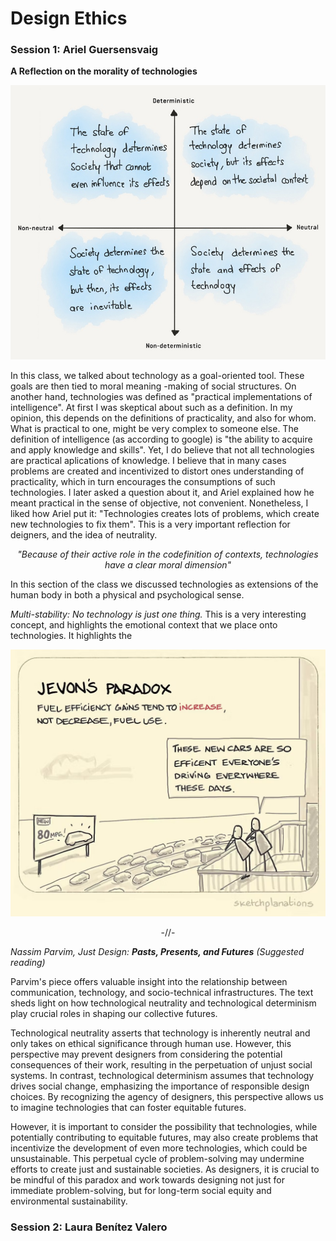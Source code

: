 # Design Ethics

### Session 1: Ariel Guersensvaig

**A Reflection on the morality of technologies**


![Board](../images/neutrality.jpg)


In this class, we talked about technology as a goal-oriented tool. These goals are then tied to moral meaning -making of social structures. On another hand, technologies was defined as "practical implementations of intelligence". At first I was skeptical about such as a definition. In my opinion, this depends on the definitions of practicality, and also for whom. What is practical to one, might be very complex to someone else. The definition of intelligence (as according to google) is "the ability to acquire and apply knowledge and skills". Yet, I do believe that not all technologies are practical aplications of knowledge. I believe that in many cases problems are created and incentivized to distort ones understanding of practicality, which in turn encourages the consumptions of such technologies. I later asked a question about it, and Ariel explained how he meant practical in the sense of objective, not convenient. Nonetheless, I liked how Ariel put it: "Technologies creates lots of problems, which create new technologies to fix them". This is a very important reflection for deigners, and the idea of neutrality.


*<p style="text-align: center;">"Because of their active role in the codefinition of contexts, technologies have a clear moral dimension"</p>*


In this section of the class we discussed technologies as extensions of the human body in both a physical and psychological sense.


*Multi-stability: No technology is just one thing.* This is a very interesting concept, and highlights the emotional context that we place onto technologies. It highlights the 


![Board](../images/JevonsParadox.jpeg)


<p style="text-align: center;">-//-</p>


*Nassim Parvim, Just Design: **Pasts, Presents, and Futures** (Suggested reading)*

Parvim's piece offers valuable insight into the relationship between communication, technology, and socio-technical infrastructures. The text sheds light on how technological neutrality and technological determinism play crucial roles in shaping our collective futures.

Technological neutrality asserts that technology is inherently neutral and only takes on ethical significance through human use. However, this perspective may prevent designers from considering the potential consequences of their work, resulting in the perpetuation of unjust social systems. In contrast, technological determinism assumes that technology drives social change, emphasizing the importance of responsible design choices. By recognizing the agency of designers, this perspective allows us to imagine technologies that can foster equitable futures.

However, it is important to consider the possibility that technologies, while potentially contributing to equitable futures, may also create problems that incentivize the development of even more technologies, which could be unsustainable. This perpetual cycle of problem-solving may undermine efforts to create just and sustainable societies. As designers, it is crucial to be mindful of this paradox and work towards designing not just for immediate problem-solving, but for long-term social equity and environmental sustainability.

### Session 2: Laura Benítez Valero